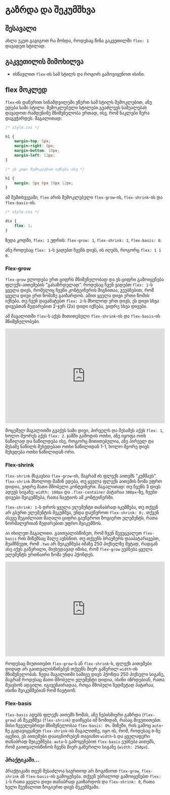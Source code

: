# გაზრდა და შეკუმშხვა

## შესავალი

ახლა უკეთ გავიგოთ რა მოხდა, როდესაც წინა გაკვეთილში `flex: 1` დავადეთ სტილად.

## გაკვეთილის მიმოხილვა

- ისწავლით `flex`-ის სამ სტილს და როგორ გამოვიყენოთ ისინი.

## flex მოკლედ

`flex`-ის დაწერით სინამდვილეში ვწერთ სამ სტილს შემოკლებით, ანუ ედება სამი სტილი. შემოკლებული სტილები გვაძლევს საშუალებას დავადოთ რამდენიმე მნიშვნელობა ერთად, ისე, რომ ნაკლები წერა დაგვჭირდეს. მაგალითად: 

```css
/* style.css */

h1 {
    margin-top: 5px;
    margin-right: 8px;
    margin-bottom: 10px;
    margin-left: 12px;
}

/* ეს კოდი შემოკლებით იქნება ასე */

h1 {
    margin: 5px 8px 10px 12px;
}
```

ამ შემთხვევაში, `flex` არის შემოკლებული `flex-grow`-ის, `flex-shrink`-ის და `flex-basis`-ის.

```css
/* style.css */

div {
    flex: 1;
}
```

ზედა კოდში, `flex: 1` უდრის: `flex-grow: 1`, `flex-shrink: 1`, `flex-basis: 0`.

ანუ როდესაც `flex: 1`-ს ვადებთ ჩვენს დივს, ის იღებს, როგორც `flex: 1 1 0`.

### Flex-grow

`flex-grow` ელოდება ერთ ციფრს მნიშვნელობად და ეს ციფრი გამოიყენება ფლექს-აითემების "გასაზრდელად".  როდესაც ჩვენ ვადებთ `flex: 1`-ს ყველა დივს, რომელიც ჩვენი კონტეინერის შიგნითაა, ვეუბნებით, რომ ყველა დივი ერთ ზომაზე გაიზარდოს. ამით ყველა დივი ერთი ზომის იქნება. თუ ჩვენ დავამატებთ `flex: 2`-ს მხოლოდ ერთ დივს, ეს დივი სხვა დივებთან შედარებით 2-ჯერ (2x) დიდი იქნება, ვიდრე სხვა დივები.

ამ მაგალითში `flex`-ს აქვს მითითებული `flex-shrink`-ის და `flex-basis`-ის მნიშვნელობები.

<iframe height="300" style="width: 100%;" scrolling="no" title="flex-grow-example" src="https://codepen.io/xazy/embed/WNmRZMO?default-tab=html%2Cresult&theme-id=dark" frameborder="no" loading="lazy" allowtransparency="true" allowfullscreen="true">
  See the Pen <a href="https://codepen.io/xazy/pen/WNmRZMO">
  flex-grow-example</a> by XazyProject (<a href="https://codepen.io/xazy">@xazy</a>)
  on <a href="https://codepen.io">CodePen</a>.
</iframe>

მოცემულ მაგალითში გვაქვს სამი დივი, პირველს და მესამეს აქვს `flex: 1`, ხოლო მეორეს აქვს `flex: 2`. ჯამში გამოდის ოთხი, ანუ იყოფა ოთხ ნაწილად და ნაწილდება ისე, როგორც მითითებულია, ანუ პირველ და მესამე ნაწილს შეხვდებათ ოთხი ნაწილიდან 1-1, ხოლო მეორე დივს შეხვდება ოთხი ნაწილიდან ორი.

### Flex-shrink

`flex-shrink` მსგავსია `flex-grow`-ის, მაგრამ ის ფლექს აითემს "კუმშავს". `flex-shrink` მხოლოდ მაშინ ედება, თუ ყველა ფლექს აითემის ზომა უფრო დიდია, ვიდრე მათი მშობელი კონტეინერი. მაგალითად: თუ ჩვენს 3 დივს ადევს სიგანე: `width: 100px` და `.flex-container` პატარაა `300px`-ზე, ჩვენი დივები შეიკუმშება, რათა ჩაეტიოს ამ კონტეინერში.

`flex-shrink: 1`-ს დროს ყველა ელემენტი თანაბრად იკუმშება, თუ თქვენ არ გსურთ ელემენტის შეკუმშვა, უნდა დაუწეროთ `flex-shrink: 0;`. თქვენ ასევე შეგიძლიათ მაღალი ციფრი გაუწეროთ ზოგიერთ ელემენტს, რათა ნორმალურთან შედარებით უფრო შეიკუმშოს.

აი იხილეთ მაგალითი. გაითვალისწინეთ, რომ ჩვენ შევუცვალეთ `flex-basis` რის მიზეზსაც მალე ავხსნით. თუ თქვენს ბრაუზერს დააპატარავებთ, შეამჩნევთ, რომ `.two` არ შეიკუმშება იმაზე 250 პიქსელზე მეტად, რადგან ასე აქვს გაწერილი, მიუხედავად იმისა, რომ `flex-grow` ეუბნება ყველა ელემენტს ერთნაირი ზომა უნდა ჰქონდეს.

<iframe height="300" style="width: 100%;" scrolling="no" title="flex-shrink example" src="https://codepen.io/xazy/embed/KKEayxY?default-tab=html%2Cresult&theme-id=dark" frameborder="no" loading="lazy" allowtransparency="true" allowfullscreen="true">
  See the Pen <a href="https://codepen.io/xazy/pen/KKEayxY">
  flex-shrink example</a> by XazyProject (<a href="https://codepen.io/xazy">@xazy</a>)
  on <a href="https://codepen.io">CodePen</a>.
</iframe>

როდესაც მიუთითებთ `flex-grow`-ს ან `flex-shrink`-ს, ფლექს აითემები დიდად არ გაითვალისწინებენ თქვენს მიერ გაწერილ `width`-ის მნიშვნელობას. ზედა მაგალითში სამივე დივს ჰქონდა 250 პიქსელი სიგანე, მაგრამ როდესაც მათი მშობელი ელემენტი დიდია, ისინი იზრდებიან, რათა შეავსონ ადგილი. იგივენაირადაა, როცა მშობელი ზედმეტად პატარაა, ისინი შეიკუმშებიან რომ ჩაეტიონ. 

### Flex-basis

`flex-basis` ადებს ფლექს აითემს ზომას, ანუ ნებისმიერი გაზრდა (`flex-grow`) ან შეკუმშვა (`flex-shrink`) დაიწყება იმ ზომიდან, რასაც მივუთითებთ. მისი ჩვეულებრივი მნიშვნელობაა `flex-basis: 0%`. მიზეზი, რის გამოც `auto`-ზე გადავიყვანეთ `flex-shrink`-ის მაგალითზე, იყო ის, რომ, როდესაც `0`-ზე აყენია, ეს აითემები დააიგნორებენ თავიანთ `width`-ს და ყველაფერი თანაბრად შეიკუმშება. `auto`-ს გამოყენებით `flex-basis` ეუბნება აითემს, რომ გაითვალისწინოს ჩვენს მიერ გაწერილი სიგანე (`width: 250px`).

### პრაქტიკაში...

პრაქტიკაში თვენ შესაძლოა საერთოდ არ მოგიწიოთ `flex-grow`, `flex-shrink` ან `flex-basis`-ის გამოყენება. თქვენ უბრალოდ გამოიყენებთ `flex: 1`-ს რათა ყველა დივი თანაბრად გაიზარდოს და `flex-shrink: 0`, რათა ხელი შეუშალოთ ზოგიერთ დივს შეკუმშვაში.